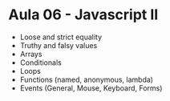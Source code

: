 # Aula 06 - Javascript II

* Loose and strict equality
* Truthy and falsy values
* Arrays
* Conditionals
* Loops
* Functions (named, anonymous, lambda)
* Events (General, Mouse, Keyboard, Forms)
